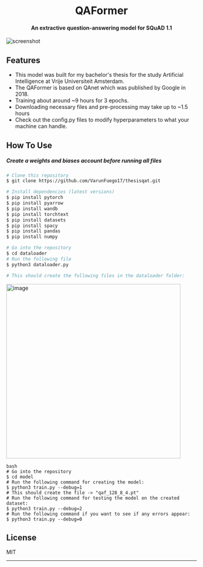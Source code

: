 <h1 align="center">
  <br>
  QAFormer
  <br>
</h1>

<h4 align="center"> An extractive question-answering model for SQuAD 1.1</h4>




![screenshot](https://github.com/VarunFuego17/thesisqat/blob/main/qaf.png)

## Features

* This model was built for my bachelor's thesis for the study Artificial Intelligence at Vrije Universiteit Amsterdam.
* The QAFormer is based on QAnet which was published by Google in 2018.
* Training about around ~9 hours for 3 epochs.
* Downloading necessary files and pre-processing may take up to ~1.5 hours
* Check out the config.py files to modify hyperparameters to what your machine can handle.

## How To Use
##### Create a weights and biases account before running all files

```bash
# Clone this repository
$ git clone https://github.com/VarunFuego17/thesisqat.git

# Install dependencies (latest versions)
$ pip install pytorch 
$ pip install pyarrow
$ pip install wandb
$ pip install torchtext
$ pip install datasets
$ pip install spacy
$ pip install pandas
$ pip install numpy

# Go into the repository
$ cd dataloader
# Run the following file
$ python3 dataloader.py

# This should create the following files in the dataloader folder:
```
<img width="461" alt="image" src="https://github.com/VarunFuego17/qaformer/assets/45126763/cb2910ec-0ab0-464c-b70a-b086ca8554ac">

```
bash
# Go into the repository
$ cd model
# Run the following command for creating the model:
$ python3 train.py --debug=1
# This should create the file -> "qaf_128_8_4.pt"
# Run the following command for testing the model on the created dataset:
$ python3 train.py --debug=2
# Run the following command if you want to see if any errors appear:
$ python3 train.py --debug=0
```
## License

MIT

---
